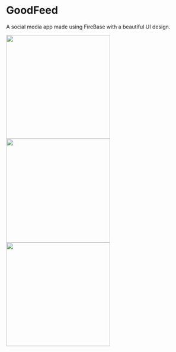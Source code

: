 # GoodFeed
A social media app made using FireBase with a beautiful UI design.


<img src="https://user-images.githubusercontent.com/39986507/76416343-e67c5500-63c0-11ea-917b-dda91e7cfc29.png" width="280">   <img src="https://user-images.githubusercontent.com/39986507/76416345-e7ad8200-63c0-11ea-93b4-74c306687ca8.png" width="280"> <img src="https://user-images.githubusercontent.com/39986507/76416495-34915880-63c1-11ea-98d3-0b25049cbe68.png" width="280"> 
